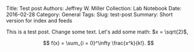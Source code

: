 Title: Test post
Authors: Jeffrey W. Miller
Collection: Lab Notebook
Date: 2016-02-28
Category: General
Tags: 
Slug: test-post
Summary: Short version for index and feeds

This is a test post.
Change some text.
Let's add some math: $x = \sqrt{2}$,

$$ f(x) = \sum_{i = 0}^\infty \frac{x^k}{k!}. $$



